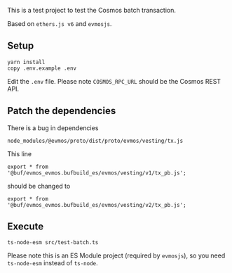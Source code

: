 This is a test project to test the Cosmos batch transaction. 

Based on `ethers.js v6` and `evmosjs`.

## Setup
```
yarn install
copy .env.example .env
```

Edit the `.env` file. Please note `COSMOS_RPC_URL` should be the Cosmos REST API.

## Patch the dependencies

There is a bug in dependencies
```
node_modules/@evmos/proto/dist/proto/evmos/vesting/tx.js
```

This line
```
export * from '@buf/evmos_evmos.bufbuild_es/evmos/vesting/v1/tx_pb.js';
```

should be changed to

```
export * from '@buf/evmos_evmos.bufbuild_es/evmos/vesting/v2/tx_pb.js';
```

## Execute
```
ts-node-esm src/test-batch.ts
```

Please note this is an ES Module project (required by `evmosjs`), so you need `ts-node-esm` instead of `ts-node`.
